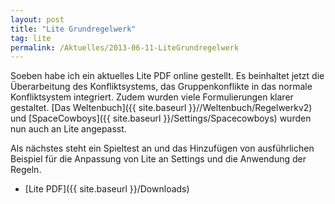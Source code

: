 ```yaml
---
layout: post
title: "Lite Grundregelwerk"
tag: lite
permalink: /Aktuelles/2013-06-11-LiteGrundregelwerk
---
```


Soeben habe ich ein aktuelles Lite PDF online gestellt. Es beinhaltet jetzt die Überarbeitung des Konfliktsystems, das Gruppenkonflikte in das normale Konfliktsystem integriert. Zudem wurden viele Formulierungen klarer gestaltet. [Das Weltenbuch]({{ site.baseurl }}//Weltenbuch/Regelwerkv2) und [SpaceCowboys]({{ site.baseurl }}/Settings/Spacecowboys) wurden nun auch an Lite angepasst.

Als nächstes steht ein Spieltest an und das Hinzufügen von ausführlichen Beispiel für die Anpassung von Lite an Settings und die Anwendung der Regeln.

- [Lite PDF]({{ site.baseurl }}/Downloads)


